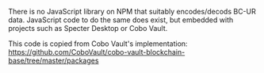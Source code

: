 There is no JavaScript library on NPM that suitably encodes/decods
BC-UR data.  JavaScript code to do the same does exist, but embedded
with projects such as Specter Desktop or Cobo Vault.

This code is copied from Cobo Vault's implementation: https://github.com/CoboVault/cobo-vault-blockchain-base/tree/master/packages
